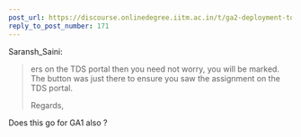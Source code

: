 ```yaml
---
post_url: https://discourse.onlinedegree.iitm.ac.in/t/ga2-deployment-tools-discussion-thread-tds-jan-2025/161120/172
reply_to_post_number: 171
---
```

 Saransh\_Saini:

> ers on the TDS portal then you need not worry, you will be marked. The button was just there to ensure you saw the assignment on the TDS portal.
>
> Regards,

Does this go for GA1 also ?